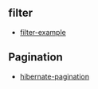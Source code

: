 filter
---
- [filter-example](http://www.mkyong.com/hibernate/hibernate-data-filter-example-xml-and-annotation/)


Pagination
---
- [hibernate-pagination](http://www.baeldung.com/hibernate-pagination)
